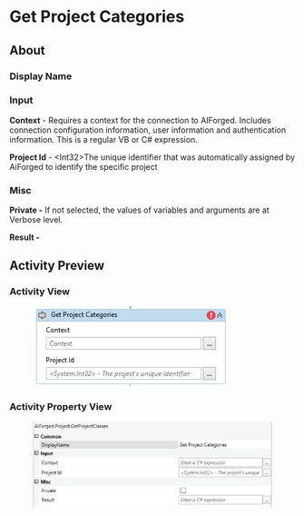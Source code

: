 # Get Project Categories

## About

### Display Name

### Input

**Context** - Requires a context for the connection to AIForged. Includes connection configuration information, user information and authentication information. This is a regular VB or C# expression.

**Project Id** - \<Int32>The unique identifier that was automatically assigned by AiForged to identify the specific project

### Misc

**Private -** If not selected, the values of variables and arguments are at Verbose level.

**Result -**

## Activity Preview

### Activity View

<figure><img src="../../../.gitbook/assets/image (98).png" alt=""><figcaption></figcaption></figure>

### Activity Property View

<figure><img src="../../../.gitbook/assets/image (53) (1).png" alt=""><figcaption></figcaption></figure>
